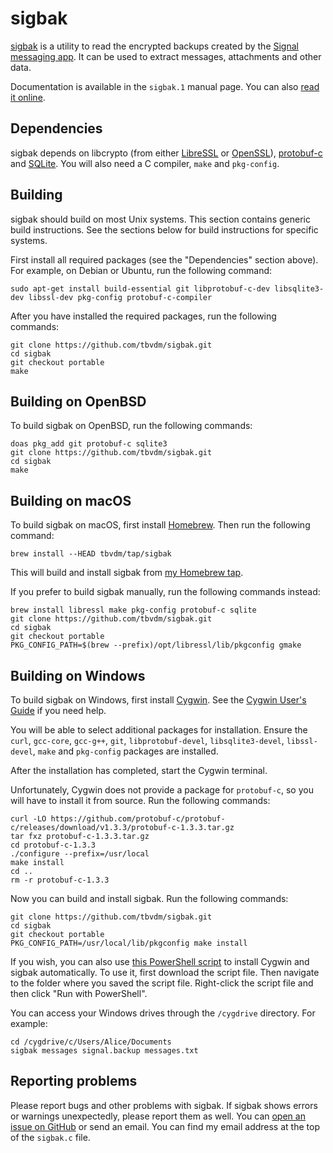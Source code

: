 sigbak
======

[sigbak][1] is a utility to read the encrypted backups created by the [Signal
messaging app][2]. It can be used to extract messages, attachments and other
data.

Documentation is available in the `sigbak.1` manual page. You can also [read it
online][3].

Dependencies
------------

sigbak depends on libcrypto (from either [LibreSSL][4] or [OpenSSL][5]),
[protobuf-c][6] and [SQLite][7]. You will also need a C compiler, `make` and
`pkg-config`.

Building
--------

sigbak should build on most Unix systems. This section contains generic build
instructions. See the sections below for build instructions for specific
systems.

First install all required packages (see the "Dependencies" section above). For
example, on Debian or Ubuntu, run the following command:

	sudo apt-get install build-essential git libprotobuf-c-dev libsqlite3-dev libssl-dev pkg-config protobuf-c-compiler

After you have installed the required packages, run the following commands:

	git clone https://github.com/tbvdm/sigbak.git
	cd sigbak
	git checkout portable
	make

Building on OpenBSD
-------------------

To build sigbak on OpenBSD, run the following commands:

	doas pkg_add git protobuf-c sqlite3
	git clone https://github.com/tbvdm/sigbak.git
	cd sigbak
	make

Building on macOS
-----------------

To build sigbak on macOS, first install [Homebrew][8]. Then run the following
command:

	brew install --HEAD tbvdm/tap/sigbak

This will build and install sigbak from [my Homebrew tap][9].

If you prefer to build sigbak manually, run the following commands instead:

	brew install libressl make pkg-config protobuf-c sqlite
	git clone https://github.com/tbvdm/sigbak.git
	cd sigbak
	git checkout portable
	PKG_CONFIG_PATH=$(brew --prefix)/opt/libressl/lib/pkgconfig gmake

Building on Windows
-------------------

To build sigbak on Windows, first install [Cygwin][10]. See the [Cygwin User's
Guide][11] if you need help.

You will be able to select additional packages for installation. Ensure the
`curl`, `gcc-core`, `gcc-g++`, `git`, `libprotobuf-devel`, `libsqlite3-devel`,
`libssl-devel`, `make` and `pkg-config` packages are installed.

After the installation has completed, start the Cygwin terminal.

Unfortunately, Cygwin does not provide a package for `protobuf-c`, so you will
have to install it from source. Run the following commands:

	curl -LO https://github.com/protobuf-c/protobuf-c/releases/download/v1.3.3/protobuf-c-1.3.3.tar.gz
	tar fxz protobuf-c-1.3.3.tar.gz
	cd protobuf-c-1.3.3
	./configure --prefix=/usr/local
	make install
	cd ..
	rm -r protobuf-c-1.3.3

Now you can build and install sigbak. Run the following commands:

	git clone https://github.com/tbvdm/sigbak.git
	cd sigbak
	git checkout portable
	PKG_CONFIG_PATH=/usr/local/lib/pkgconfig make install

If you wish, you can also use [this PowerShell script][12] to install Cygwin
and sigbak automatically. To use it, first download the script file. Then
navigate to the folder where you saved the script file. Right-click the script
file and then click "Run with PowerShell".

You can access your Windows drives through the `/cygdrive` directory. For
example:

	cd /cygdrive/c/Users/Alice/Documents
	sigbak messages signal.backup messages.txt

Reporting problems
------------------

Please report bugs and other problems with sigbak. If sigbak shows errors or
warnings unexpectedly, please report them as well. You can [open an issue on
GitHub][13] or send an email. You can find my email address at the top of the
`sigbak.c` file.

[1]: https://www.kariliq.nl/sigbak/
[2]: https://www.signal.org/
[3]: https://www.kariliq.nl/man/sigbak.1.html
[4]: https://www.libressl.org/
[5]: https://www.openssl.org/
[6]: https://github.com/protobuf-c/protobuf-c
[7]: https://www.sqlite.org/
[8]: https://brew.sh/
[9]: https://github.com/tbvdm/homebrew-tap
[10]: https://cygwin.com/
[11]: https://cygwin.com/cygwin-ug-net/setup-net.html#internet-setup
[12]: https://www.kariliq.nl/sigbak/install-cygwin-sigbak.ps1
[13]: https://github.com/tbvdm/sigbak/issues
